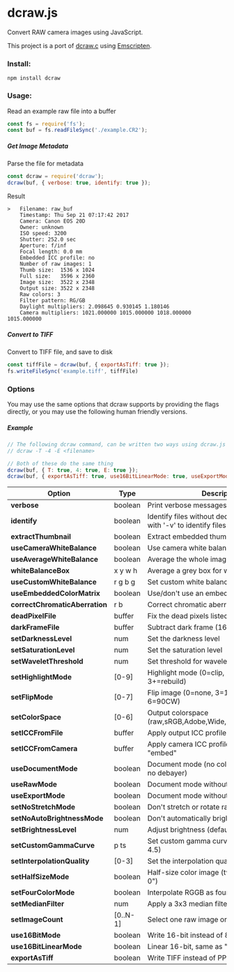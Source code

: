 # dcraw.js
Convert RAW camera images using JavaScript.

This project is a port of [dcraw.c](http://www.cybercom.net/~dcoffin/dcraw/) using [Emscripten](http://emscripten.org).

### Install:
```
npm install dcraw
```

### Usage:

Read an example raw file into a buffer
``` js
const fs = require('fs');
const buf = fs.readFileSync('./example.CR2');
```

##### Get Image Metadata

Parse the file for metadata

``` js
const dcraw = require('dcraw');
dcraw(buf, { verbose: true, identify: true });
```

Result

```
>   Filename: raw_buf
    Timestamp: Thu Sep 21 07:17:42 2017
    Camera: Canon EOS 20D
    Owner: unknown
    ISO speed: 3200
    Shutter: 252.0 sec
    Aperture: f/inf
    Focal length: 0.0 mm
    Embedded ICC profile: no
    Number of raw images: 1
    Thumb size:  1536 x 1024
    Full size:   3596 x 2360
    Image size:  3522 x 2348
    Output size: 3522 x 2348
    Raw colors: 3
    Filter pattern: RG/GB
    Daylight multipliers: 2.098645 0.930145 1.180146
    Camera multipliers: 1021.000000 1015.000000 1018.000000 1015.000000
```

##### Convert to TIFF

Convert to TIFF file, and save to disk

``` js
const tiffFile = dcraw(buf, { exportAsTiff: true });
fs.writeFileSync('example.tiff', tiffFile)
```

### Options

You may use the same options that dcraw supports by providing the flags directly, or you may use the following human friendly versions.

##### Example

``` js
// The following dcraw command, can be written two ways using dcraw.js
// dcraw -T -4 -E <filename>

// Both of these do the same thing
dcraw(buf, { T: true, 4: true, E: true });
dcraw(buf, { exportAsTiff: true, use16BitLinearMode: true, useExportMode: true });
```


|Option|Type|Description|
|------|----|-----------|
|**verbose**|boolean|Print verbose messages|
|**identify**|boolean|Identify files without decoding them (use with '-v' to identify files and show metadata)|
|**extractThumbnail**|boolean|Extract embedded thumbnail image|
|**useCameraWhiteBalance**|boolean|Use camera white balance, if possible|
|**useAverageWhiteBalance**|boolean|Average the whole image for white balance|
|**whiteBalanceBox**|x y w h|Average a grey box for white balance|
|**useCustomWhiteBalance**|r g b g|Set custom white balance|
|**useEmbeddedColorMatrix**|boolean|Use/don't use an embedded color matrix|
|**correctChromaticAberration**|r b |Correct chromatic aberration|
|**deadPixelFile**|buffer |Fix the dead pixels listed in this file|
|**darkFrameFile**|buffer |Subtract dark frame (16-bit raw PGM)|
|**setDarknessLevel**|num |Set the darkness level|
|**setSaturationLevel**|num |Set the saturation level|
|**setWaveletThreshold**|num |Set threshold for wavelet denoising|
|**setHighlightMode**|[0-9] |Highlight mode (0=clip, 1=unclip, 2=blend, 3+=rebuild)|
|**setFlipMode**|[0-7] |Flip image (0=none, 3=180, 5=90CCW, 6=90CW)|
|**setColorSpace**|[0-6] |Output colorspace (raw,sRGB,Adobe,Wide,ProPhoto,XYZ,ACES)|
|**setICCFromFile**|buffer |Apply output ICC profile from file|
|**setICCFromCamera**|buffer |Apply camera ICC profile from file or "embed"|
|**useDocumentMode**|boolean|Document mode (no color, no interpolation, no debayer)|
|**useRawMode**|boolean|Document mode without scaling (totally raw)|
|**useExportMode**|boolean|Document mode without cropping|
|**setNoStretchMode**|boolean|Don't stretch or rotate raw pixels|
|**setNoAutoBrightnessMode**|boolean|Don't automatically brighten the image|
|**setBrightnessLevel**|num |Adjust brightness (default = 1.0)|
|**setCustomGammaCurve**|p ts |Set custom gamma curve (default = 2.222 4.5)|
|**setInterpolationQuality**|[0-3] |Set the interpolation quality|
|**setHalfSizeMode**|boolean|Half-size color image (twice as fast as "-q 0")|
|**setFourColorMode**|boolean|Interpolate RGGB as four colors|
|**setMedianFilter**|num |Apply a 3x3 median filter to R-G and B-G|
|**setImageCount**|[0..N-1] |Select one raw image or "all" from each file|
|**use16BitMode**|boolean|Write 16-bit instead of 8-bit|
|**use16BitLinearMode**|boolean|Linear 16-bit, same as "-6 -W -g 1 1"|
|**exportAsTiff**|boolean|Write TIFF instead of PPM|

